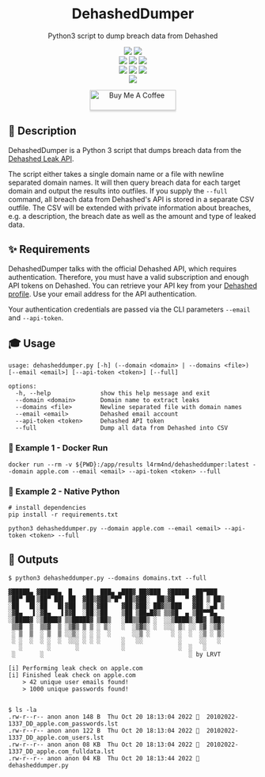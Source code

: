 <div align="center" width="100%">
    <h1>DehashedDumper</h1>
    <p>Python3 script to dump breach data from Dehashed</p><p>
    <a target="_blank" href="https://github.com/l4rm4nd"><img src="https://img.shields.io/badge/maintainer-LRVT-orange" /></a>
    <a target="_blank" href="https://GitHub.com/l4rm4nd/DehashedDumper/graphs/contributors/"><img src="https://img.shields.io/github/contributors/l4rm4nd/DehashedDumper.svg" /></a><br>
    <a target="_blank" href="https://GitHub.com/l4rm4nd/DehashedDumper/commits/"><img src="https://img.shields.io/github/last-commit/l4rm4nd/DehashedDumper.svg" /></a>
    <a target="_blank" href="https://GitHub.com/l4rm4nd/DehashedDumper/issues/"><img src="https://img.shields.io/github/issues/l4rm4nd/DehashedDumper.svg" /></a>
    <a target="_blank" href="https://github.com/l4rm4nd/DehashedDumper/issues?q=is%3Aissue+is%3Aclosed"><img src="https://img.shields.io/github/issues-closed/l4rm4nd/DehashedDumper.svg" /></a><br>
        <a target="_blank" href="https://github.com/l4rm4nd/DehashedDumper/stargazers"><img src="https://img.shields.io/github/stars/l4rm4nd/DehashedDumper.svg?style=social&label=Star" /></a>
    <a target="_blank" href="https://github.com/l4rm4nd/DehashedDumper/network/members"><img src="https://img.shields.io/github/forks/l4rm4nd/DehashedDumper.svg?style=social&label=Fork" /></a>
    <a target="_blank" href="https://github.com/l4rm4nd/DehashedDumper/watchers"><img src="https://img.shields.io/github/watchers/l4rm4nd/DehashedDumper.svg?style=social&label=Watch" /></a><br>
    <a target="_blank" href="https://hub.docker.com/repository/docker/l4rm4nd/dehasheddumper/general"><img src="https://badgen.net/badge/icon/l4rm4nd%2Fdehasheddumper:latest?icon=docker&label" /></a><br><p>
    <a href="https://www.buymeacoffee.com/LRVT" target="_blank"><img src="https://www.buymeacoffee.com/assets/img/custom_images/orange_img.png" alt="Buy Me A Coffee" style="height: 41px !important;width: 174px !important;box-shadow: 0px 3px 2px 0px rgba(190, 190, 190, 0.5) !important;-webkit-box-shadow: 0px 3px 2px 0px rgba(190, 190, 190, 0.5) !important;" ></a>
</div>

## 💬 Description

DehashedDumper is a Python 3 script that dumps breach data from the [Dehashed Leak API](https://dehashed.com).

The script either takes a single domain name or a file with newline separated domain names. It will then query breach data for each target domain and output the results into outfiles. If you supply the `--full` command, all breach data from Dehashed's API is stored in a separate CSV outfile. The CSV will be extended with private information about breaches, e.g. a description, the breach date as well as the amount and type of leaked data.

## ✨ Requirements

DehashedDumper talks with the official Dehashed API, which requires authentication. Therefore, you must have a valid subscription and enough API tokens on Dehashed. You can retrieve your API key from your [Dehashed profile](https://dehashed.com/profile). Use your email address for the API authentication.

Your authentication credentials are passed via the CLI parameters `--email` and `--api-token`. 

## 🎓 Usage

````
usage: dehasheddumper.py [-h] (--domain <domain> | --domains <file>) [--email <email>] [--api-token <token>] [--full]

options:
  -h, --help              show this help message and exit
  --domain <domain>       Domain name to extract leaks
  --domains <file>        Newline separated file with domain names
  --email <email>         Dehashed email account
  --api-token <token>     Dehashed API token
  --full                  Dump all data from Dehashed into CSV
````


### 🐳 Example 1 - Docker Run

````
docker run --rm -v ${PWD}:/app/results l4rm4nd/dehasheddumper:latest --domain apple.com --email <email> --api-token <token> --full
````

### 🐍 Example 2 - Native Python

````
# install dependencies
pip install -r requirements.txt

python3 dehasheddumper.py --domain apple.com --email <email> --api-token <token> --full
````

## 💎 Outputs

````
$ python3 dehasheddumper.py --domains domains.txt --full

▓█████▄ ▓█████▄  █    ██  ███▄ ▄███▓ ██▓███  ▓█████  ██▀███  
▒██▀ ██▌▒██▀ ██▌ ██  ▓██▒▓██▒▀█▀ ██▒▓██░  ██▒▓█   ▀ ▓██ ▒ ██▒
░██   █▌░██   █▌▓██  ▒██░▓██    ▓██░▓██░ ██▓▒▒███   ▓██ ░▄█ ▒
░▓█▄   ▌░▓█▄   ▌▓▓█  ░██░▒██    ▒██ ▒██▄█▓▒ ▒▒▓█  ▄ ▒██▀▀█▄  
░▒████▓ ░▒████▓ ▒▒█████▓ ▒██▒   ░██▒▒██▒ ░  ░░▒████▒░██▓ ▒██▒
 ▒▒▓  ▒  ▒▒▓  ▒ ░▒▓▒ ▒ ▒ ░ ▒░   ░  ░▒▓▒░ ░  ░░░ ▒░ ░░ ▒▓ ░▒▓░
 ░ ▒  ▒  ░ ▒  ▒ ░░▒░ ░ ░ ░  ░      ░░▒ ░      ░ ░  ░  ░▒ ░ ▒░
 ░ ░  ░  ░ ░  ░  ░░░ ░ ░ ░      ░   ░░          ░     ░░   ░ 
   ░       ░       ░            ░               ░  ░   ░     
 ░       ░                                         ░ by LRVT                  

[i] Performing leak check on apple.com
[i] Finished leak check on apple.com
    > 42 unique user emails found!
    > 1000 unique passwords found!
    
    
$ ls -la  
.rw-r--r-- anon anon 148 B  Thu Oct 20 18:13:04 2022   20102022-1337_DD_apple.com_passwords.lst 
.rw-r--r-- anon anon 122 B  Thu Oct 20 18:13:04 2022   20102022-1337_DD_apple.com_users.lst    
.rw-r--r-- anon anon 08 KB  Thu Oct 20 18:13:04 2022   20102022-1337_DD_apple.com_fulldata.lst
.rw-r--r-- anon anon 04 KB  Thu Oct 20 18:13:44 2022   dehasheddumper.py
````
